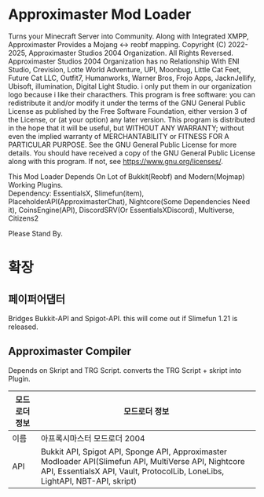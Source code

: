 # Approximaster Mod Loader  

Turns your Minecraft Server into Community. Along with Integrated XMPP, Approximaster Provides a Mojang <-> reobf mapping.
Copyright (C) 2022-2025, Approximaster Studios 2004 Organization. All Rights Reversed. Approximaster Studios 2004 Organization has no Relationship With ENI Studio, Crevision, Lotte World Adventure, UPI, Moonbug, Little Cat Feet, Future Cat LLC, Outfit7, Humanworks, Warner Bros, Frojo Apps, JacknJellify, Ubisoft, illumination, Digital Light Studio. i only put them in our organization logo because i like their characthers. This program is free software: you can redistribute it and/or modify it under the terms of the GNU General Public License as published by the Free Software Foundation, either version 3 of the License, or (at your option) any later version. This program is distributed in the hope that it will be useful, but WITHOUT ANY WARRANTY; without even the implied warranty of MERCHANTABILITY or FITNESS FOR A PARTICULAR PURPOSE. See the GNU General Public License for more details. You should have received a copy of the GNU General Public License along with this program. If not, see <https://www.gnu.org/licenses/>.

This Mod Loader Depends On Lot of Bukkit(Reobf) and Modern(Mojmap) Working Plugins.\
Dependency:
EssentialsX, Slimefun(item), PlaceholderAPI(ApproximasterChat), Nightcore(Some Dependencies Need it), CoinsEngine(API), DiscordSRV(Or EssentialsXDiscord), Multiverse, Citizens2

Please Stand By.

# 확장

## 페이퍼어댑터
Bridges Bukkit-API and Spigot-API. this will come out if Slimefun 1.21 is released.

## Approximaster Compiler

Depends on Skript and TRG Script.
converts the TRG Script + skript into Plugin.

| 모드로더 정보 | 모드로더 정보 |
|--------------|----------------|
| 이름 | 아프록시마스터 모드로더 2004 |
| API | Bukkit API, Spigot API, Sponge API, Approximaster Modloader API(Slimefun API, MultiVerse API, Nightcore API, EssentialsX API, Vault, ProtocolLib, LoneLibs, LightAPI, NBT-API, skript) 
